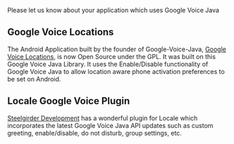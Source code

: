 Please let us know about your application which uses Google Voice Java

## Google Voice Locations ##

The Android Application built by the founder of Google-Voice-Java, [Google Voice Locations](http://code.google.com/p/android-google-voice-locations/), is now Open Source under the GPL. It was built on this Google Voice Java Library. It uses the Enable/Disable functionality of Google Voice Java to allow location aware phone activation preferences to be set on Android.

## Locale Google Voice Plugin ##

[Steelgirder Development](http://sites.google.com/site/steelgirderdevelopmentsite/home/) has a wonderful plugin for Locale which incorporates the latest Google Voice Java API updates such as custom greeting, enable/disable, do not disturb, group settings, etc.